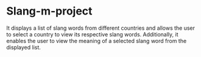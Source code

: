 # Slang-m-project
 It displays a list of slang words from different countries and allows the user to select a country to view its respective slang words. Additionally, it enables the user to view the meaning of a selected slang word from the displayed list.

